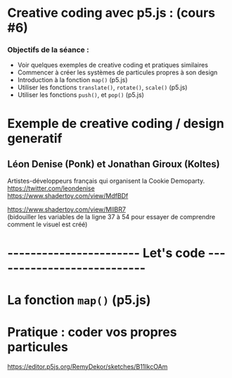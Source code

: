# **Creative coding avec p5.js : (cours #6)**
### Objectifs de la séance :
- Voir quelques exemples de creative coding et pratiques similaires
- Commencer à créer les systèmes de particules propres à son design
- Introduction à la fonction `map()` (p5.js)
- Utiliser les fonctions `translate()`, `rotate()`, `scale()` (p5.js)
- Utiliser les fonctions `push()`, et `pop()` (p5.js)


# Exemple de creative coding / design generatif
## Léon Denise (Ponk) et Jonathan Giroux (Koltes)
Artistes-développeurs français qui organisent la Cookie Demoparty.  
https://twitter.com/leondenise  
https://www.shadertoy.com/view/MdfBDf 

https://www.shadertoy.com/view/MllBR7  
(bidouiller les variables de la ligne 37 à 54 pour essayer de comprendre comment le visuel est créé)


# ----------------------- Let's code ---------------------------


# La fonction `map()` (p5.js)


# Pratique : coder vos propres particules

https://editor.p5js.org/RemyDekor/sketches/B11IkcOAm
